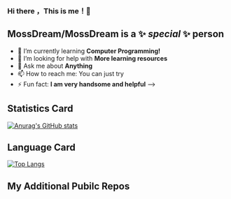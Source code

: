 ### Hi there ，This is me！👋
## **MossDream/MossDream** is a ✨ _special_ ✨ person
- 🌱 I’m currently learning **Computer Programming!**
- 🤔 I’m looking for help with **More learning resources**
- 💬 Ask me about **Anything**
- 📫 How to reach me: You can just try
- ⚡ Fun fact: **I am very handsome and helpful**
-->
## Statistics Card
[![Anurag's GitHub stats](https://github-readme-stats.vercel.app/api?username=MossDream&count_private=true&show_icons=true&theme=onedark&include_all_commits=true)](https://github.com/anuraghazra/github-readme-stats)  
## Language Card
[![Top Langs](https://github-readme-stats.vercel.app/api/top-langs/?username=MossDream&layout=compact)](https://github.com/anuraghazra/github-readme-stats)  
## My Additional Pubilc Repos

